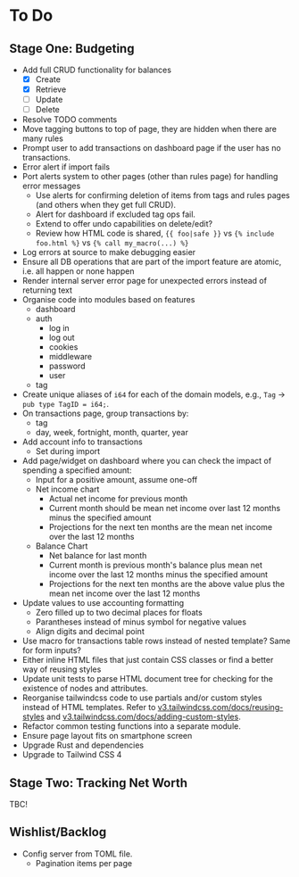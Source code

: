 # To Do

## Stage One: Budgeting

- Add full CRUD functionality for balances
  - [x] Create
  - [x] Retrieve
  - [ ] Update
  - [ ] Delete
- Resolve TODO comments
- Move tagging buttons to top of page, they are hidden when there are many rules
- Prompt user to add transactions on dashboard page if the user has no transactions.
- Error alert if import fails
- Port alerts system to other pages (other than rules page) for handling error messages
  - Use alerts for confirming deletion of items from tags and rules pages (and others when they get full CRUD).
  - Alert for dashboard if excluded tag ops fail.
  - Extend to offer undo capabilities on delete/edit?
  - Review how HTML code is shared, `{{ foo|safe }}` vs `{% include foo.html %}` vs `{% call my_macro(...) %}`
- Log errors at source to make debugging easier
- Ensure all DB operations that are part of the import feature are atomic, i.e. all happen or none happen
- Render internal server error page for unexpected errors instead of returning text
- Organise code into modules based on features
  - dashboard
  - auth
    - log in
    - log out
    - cookies
    - middleware
    - password
    - user
  - tag
- Create unique aliases of `i64` for each of the domain models, e.g., `Tag` -> `pub type TagID = i64;`.
- On transactions page, group transactions by:
  - tag
  - day, week, fortnight, month, quarter, year
- Add account info to transactions
  - Set during import
- Add page/widget on dashboard where you can check the impact of spending a specified amount:
  - Input for a positive amount, assume one-off
  - Net income chart
    - Actual net income for previous month
    - Current month should be mean net income over last 12 months minus the specified amount
    - Projections for the next ten months are the mean net income over the last 12 months
  - Balance Chart
    - Net balance for last month
    - Current month is previous month's balance plus mean net income over the last 12 months minus the specified amount
    - Projections for the next ten months are the above value plus the mean net income over the last 12 months
- Update values to use accounting formatting
  - Zero filled up to two decimal places for floats
  - Parantheses instead of minus symbol for negative values
  - Align digits and decimal point
- Use macro for transactions table rows instead of nested template? Same for form inputs?
- Either inline HTML files that just contain CSS classes or find a better way of reusing styles
- Update unit tests to parse HTML document tree for checking for the existence
  of nodes and attributes.
- Reorganise tailwindcss code to use partials and/or custom styles instead of
  HTML templates.
  Refer to [v3.tailwindcss.com/docs/reusing-styles](https://v3.tailwindcss.com/docs/reusing-styles) and [v3.tailwindcss.com/docs/adding-custom-styles](https://v3.tailwindcss.com/docs/adding-custom-styles).
- Refactor common testing functions into a separate module.
- Ensure page layout fits on smartphone screen
- Upgrade Rust and dependencies
- Upgrade to Tailwind CSS 4

## Stage Two: Tracking Net Worth

TBC!

## Wishlist/Backlog

- Config server from TOML file.
  - Pagination items per page

